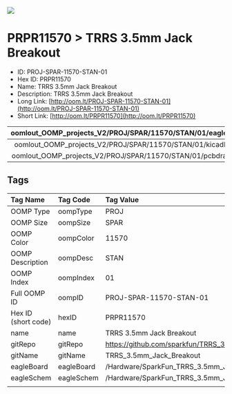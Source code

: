 


  
![][im]
# PRPR11570 > TRRS 3.5mm Jack Breakout

- ID: PROJ-SPAR-11570-STAN-01
- Hex ID: PRPR11570
- Name: TRRS 3.5mm Jack Breakout
- Description: TRRS 3.5mm Jack Breakout
- Long Link: [http://oom.lt/PROJ-SPAR-11570-STAN-01](http://oom.lt/PROJ-SPAR-11570-STAN-01)
- Short Link: [http://oom.lt/PRPR11570](http://oom.lt/PRPR11570)
  

|oomlout_OOMP_projects_V2/PROJ/SPAR/11570/STAN/01/eagleImage.png|oomlout_OOMP_projects_V2/PROJ/SPAR/11570/STAN/01/eagleSchemImage.png|oomlout_OOMP_projects_V2/PROJ/SPAR/11570/STAN/01/kicadPcb3dFront.png|oomlout_OOMP_projects_V2/PROJ/SPAR/11570/STAN/01/kicadPcb3dBack.png|
| :---: | :---: | :---: | :---: |
|oomlout_OOMP_projects_V2/PROJ/SPAR/11570/STAN/01/kicadPcb3d.png|oomlout_OOMP_projects_V2/PROJ/SPAR/11570/STAN/01/bomBack.png|oomlout_OOMP_projects_V2/PROJ/SPAR/11570/STAN/01/bomFront.png|oomlout_OOMP_projects_V2/PROJ/SPAR/11570/STAN/01/pcbdraw.svg|
|oomlout_OOMP_projects_V2/PROJ/SPAR/11570/STAN/01/pcbdrawBack.svg||||

## Tags
  

|Tag Name|Tag Code|Tag Value|
| :--- | :--- | :--- |
|OOMP Type|oompType|PROJ|
|OOMP Size|oompSize|SPAR|
|OOMP Color|oompColor|11570|
|OOMP Description|oompDesc|STAN|
|OOMP Index|oompIndex|01|
|Full OOMP ID|oompID|PROJ-SPAR-11570-STAN-01|
|Hex ID (short code)|hexID|PRPR11570|
|name|name|TRRS 3.5mm Jack Breakout|
|gitRepo|gitRepo|https://github.com/sparkfun/TRRS_3.5mm_Jack_Breakout|
|gitName|gitName|TRRS_3.5mm_Jack_Breakout|
|eagleBoard|eagleBoard|/Hardware/SparkFun_TRRS_3.5mm_Jack_Breakout.brd|
|eagleSchem|eagleSchem|/Hardware/SparkFun_TRRS_3.5mm_Jack_Breakout.sch|
||||



[im]: PROJ/SPAR/11570/STAN/01/kicadPcb3d_450.png
